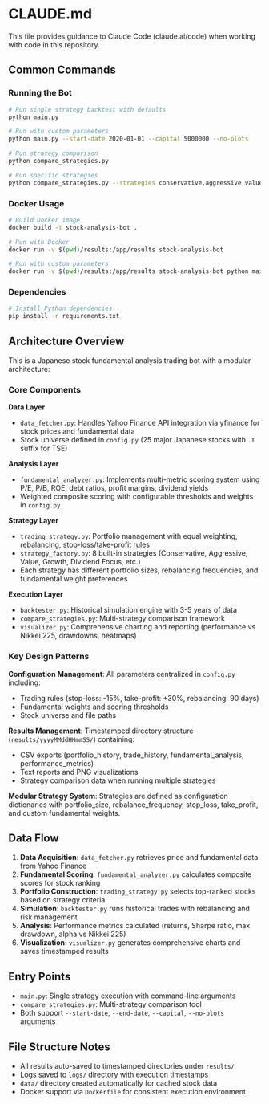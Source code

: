 # CLAUDE.md

This file provides guidance to Claude Code (claude.ai/code) when working with code in this repository.

## Common Commands

### Running the Bot
```bash
# Run single strategy backtest with defaults
python main.py

# Run with custom parameters
python main.py --start-date 2020-01-01 --capital 5000000 --no-plots

# Run strategy comparison
python compare_strategies.py

# Run specific strategies
python compare_strategies.py --strategies conservative,aggressive,value_investing
```

### Docker Usage
```bash
# Build Docker image
docker build -t stock-analysis-bot .

# Run with Docker
docker run -v $(pwd)/results:/app/results stock-analysis-bot

# Run with custom parameters
docker run -v $(pwd)/results:/app/results stock-analysis-bot python main.py --capital 2000000
```

### Dependencies
```bash
# Install Python dependencies
pip install -r requirements.txt
```

## Architecture Overview

This is a Japanese stock fundamental analysis trading bot with a modular architecture:

### Core Components

**Data Layer**
- `data_fetcher.py`: Handles Yahoo Finance API integration via yfinance for stock prices and fundamental data
- Stock universe defined in `config.py` (25 major Japanese stocks with `.T` suffix for TSE)

**Analysis Layer**
- `fundamental_analyzer.py`: Implements multi-metric scoring system using P/E, P/B, ROE, debt ratios, profit margins, dividend yields
- Weighted composite scoring with configurable thresholds and weights in `config.py`

**Strategy Layer**
- `trading_strategy.py`: Portfolio management with equal weighting, rebalancing, stop-loss/take-profit rules
- `strategy_factory.py`: 8 built-in strategies (Conservative, Aggressive, Value, Growth, Dividend Focus, etc.)
- Each strategy has different portfolio sizes, rebalancing frequencies, and fundamental weight preferences

**Execution Layer**
- `backtester.py`: Historical simulation engine with 3-5 years of data
- `compare_strategies.py`: Multi-strategy comparison framework
- `visualizer.py`: Comprehensive charting and reporting (performance vs Nikkei 225, drawdowns, heatmaps)

### Key Design Patterns

**Configuration Management**: All parameters centralized in `config.py` including:
- Trading rules (stop-loss: -15%, take-profit: +30%, rebalancing: 90 days)
- Fundamental weights and scoring thresholds
- Stock universe and file paths

**Results Management**: Timestamped directory structure (`results/yyyyMMddHHmmSS/`) containing:
- CSV exports (portfolio_history, trade_history, fundamental_analysis, performance_metrics)
- Text reports and PNG visualizations
- Strategy comparison data when running multiple strategies

**Modular Strategy System**: Strategies are defined as configuration dictionaries with portfolio_size, rebalance_frequency, stop_loss, take_profit, and custom fundamental weights.

## Data Flow

1. **Data Acquisition**: `data_fetcher.py` retrieves price and fundamental data from Yahoo Finance
2. **Fundamental Scoring**: `fundamental_analyzer.py` calculates composite scores for stock ranking  
3. **Portfolio Construction**: `trading_strategy.py` selects top-ranked stocks based on strategy criteria
4. **Simulation**: `backtester.py` runs historical trades with rebalancing and risk management
5. **Analysis**: Performance metrics calculated (returns, Sharpe ratio, max drawdown, alpha vs Nikkei 225)
6. **Visualization**: `visualizer.py` generates comprehensive charts and saves timestamped results

## Entry Points

- `main.py`: Single strategy execution with command-line arguments
- `compare_strategies.py`: Multi-strategy comparison tool
- Both support `--start-date`, `--end-date`, `--capital`, `--no-plots` arguments

## File Structure Notes

- All results auto-saved to timestamped directories under `results/`
- Logs saved to `logs/` directory with execution timestamps
- `data/` directory created automatically for cached stock data
- Docker support via `Dockerfile` for consistent execution environment